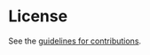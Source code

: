 # License

See the
[guidelines for contributions](https://github.com/IPNetworkingLab/draft-bgp-tls/blob/main/CONTRIBUTING.md).
